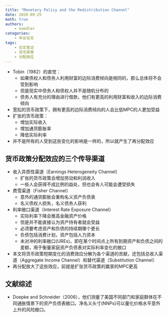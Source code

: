 ```yaml
---
title: "Monetary Policy and the Redistribution Channel"
date: 2020-09-25
math: true
authors:
    - noodler
categories:
    - 毕业论文
tags:
    - 论文笔记
    - 货币政策
    - 分配效应
---
```



- Tobin（1982）的直觉：
  - 如果债权人和债务人利用财富的边际消费倾向是相同的，那么总体将不会受到影响
  - 但是现实中债务人和债权人并不是随机分布的
  - 债务人有充分的理由进行借款，他们有更高的利用财富和收入的边际消费倾向
- 宽松的货币政策下，拥有更高的边际消费倾向的人会比低MPC的人更加受益
- 扩张的货币政策：
  - 增加实际收入
  - 增加通货膨胀率
  - 降低实际利率
- 并不是所有的人受到这些变化的影响是一样的，所以就产生了再分配效应

## 货币政策分配效应的三个传导渠道

- 收入异质性渠道（Earnings Heterogeneity Channel）
  - 扩张的货币政策会增加劳动和利润收入
  - 一些人会获得不成比例的益处，但也会有人可能会遭受损失
- 费雪渠道（Fisher Channel）
  - 意外的通货膨胀会重构名义资产负债表
  - 名义债权人损失，名义债务人获利
- 利率敞口渠道（Interest Rate Exposure Channel）
  - 实际利率下降会推高金融资产价格
  - 但是并不能直接认为资产持有者就会受益
  - 必须要考虑资产和负债的持续期哪个更长
  - 负债包括消费计划，资产包括人力资本
  - 未对冲的利率敞口(UREs)，即在某个时间点上所有到期资产和负债之间的差额，用于衡量家庭资产负债表对实际利率变化的敞口
- 本文将货币政策短期变化的消费效应分解为各个渠道的贡献，还包括总收入渠道（Aggregate Income Channel）和替代渠道（Substitution Channel）
- 再分配放大了这些效应，前提是扩张货币政策的赢家的MPC更高


## 文献综述

- Doepke and Schneider（2006），他们测量了美国不同部门和家庭群体在不同通胀情景下的资产负债表敞口。净名义头寸(NNPs)可以量化价格水平意外上升的风险敞口。
